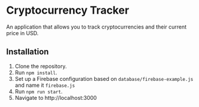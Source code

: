 # Cryptocurrency Tracker
An application that allows you to track cryptocurrencies and their current price in USD.

## Installation
1. Clone the repository.
2. Run `npm install`.
3. Set up a Firebase configuration based on `database/firebase-example.js` and name it `firebase.js`
4. Run `npm run start`.
5. Navigate to http://localhost:3000